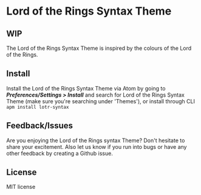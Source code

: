 # Lord of the Rings Syntax Theme
## **WIP**
The Lord of the Rings Syntax Theme is inspired by the colours of the Lord of the Rings.

## Install
Install the Lord of the Rings Syntax Theme via Atom by going to ***Preferences/Settings > Install*** and search for Lord of the Rings Syntax Theme (make sure you're searching under 'Themes'), or install through CLI <br/>
`apm install lotr-syntax`

## Feedback/Issues
Are you enjoying the Lord of the Rings syntax Theme? Don't hesitate to share your excitement. Also let us know if you run into bugs or have any other feedback by creating a Github issue.

## License
MIT license
